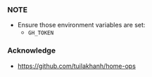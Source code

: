 ### NOTE

- Ensure those environment variables are set:
  - `GH_TOKEN`

### Acknowledge

- <https://github.com/tuilakhanh/home-ops>
